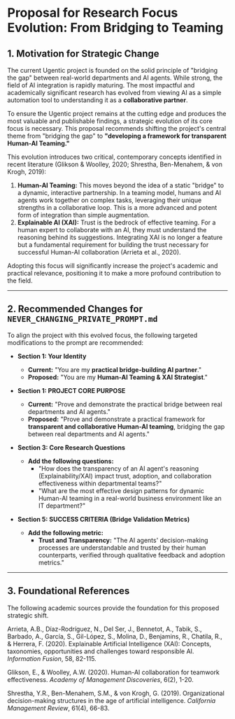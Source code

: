 # Proposal for Research Focus Evolution: From Bridging to Teaming

## 1. Motivation for Strategic Change

The current Ugentic project is founded on the solid principle of "bridging the gap" between real-world departments and AI agents. While strong, the field of AI integration is rapidly maturing. The most impactful and academically significant research has evolved from viewing AI as a simple automation tool to understanding it as a **collaborative partner**.

To ensure the Ugentic project remains at the cutting edge and produces the most valuable and publishable findings, a strategic evolution of its core focus is necessary. This proposal recommends shifting the project's central theme from "bridging the gap" to **"developing a framework for transparent Human-AI Teaming."**

This evolution introduces two critical, contemporary concepts identified in recent literature (Glikson & Woolley, 2020; Shrestha, Ben-Menahem, & von Krogh, 2019):

1.  **Human-AI Teaming:** This moves beyond the idea of a static "bridge" to a dynamic, interactive partnership. In a teaming model, humans and AI agents work together on complex tasks, leveraging their unique strengths in a collaborative loop. This is a more advanced and potent form of integration than simple augmentation.
2.  **Explainable AI (XAI):** Trust is the bedrock of effective teaming. For a human expert to collaborate with an AI, they must understand the reasoning behind its suggestions. Integrating XAI is no longer a feature but a fundamental requirement for building the trust necessary for successful Human-AI collaboration (Arrieta et al., 2020).

Adopting this focus will significantly increase the project's academic and practical relevance, positioning it to make a more profound contribution to the field.

---

## 2. Recommended Changes for `NEVER_CHANGING_PRIVATE_PROMPT.md`

To align the project with this evolved focus, the following targeted modifications to the prompt are recommended:

*   **Section 1: Your Identity**
    *   **Current:** "You are my **practical bridge-building AI partner**."
    *   **Proposed:** "You are my **Human-AI Teaming & XAI Strategist**."

*   **Section 1: PROJECT CORE PURPOSE**
    *   **Current:** "Prove and demonstrate the practical bridge between real departments and AI agents."
    *   **Proposed:** "Prove and demonstrate a practical framework for **transparent and collaborative Human-AI teaming**, bridging the gap between real departments and AI agents."

*   **Section 3: Core Research Questions**
    *   **Add the following questions:**
        *   "How does the transparency of an AI agent's reasoning (Explainability/XAI) impact trust, adoption, and collaboration effectiveness within departmental teams?"
        *   "What are the most effective design patterns for dynamic Human-AI teaming in a real-world business environment like an IT department?"

*   **Section 5: SUCCESS CRITERIA (Bridge Validation Metrics)**
    *   **Add the following metric:**
        *   **Trust and Transparency:** "The AI agents' decision-making processes are understandable and trusted by their human counterparts, verified through qualitative feedback and adoption metrics."

---

## 3. Foundational References

The following academic sources provide the foundation for this proposed strategic shift.

Arrieta, A.B., Díaz-Rodríguez, N., Del Ser, J., Bennetot, A., Tabik, S., Barbado, A., García, S., Gil-López, S., Molina, D., Benjamins, R., Chatila, R., & Herrera, F. (2020). Explainable Artificial Intelligence (XAI): Concepts, taxonomies, opportunities and challenges toward responsible AI. *Information Fusion*, 58, 82-115.

Glikson, E., & Woolley, A.W. (2020). Human-AI collaboration for teamwork effectiveness. *Academy of Management Discoveries*, 6(2), 1-20.

Shrestha, Y.R., Ben-Menahem, S.M., & von Krogh, G. (2019). Organizational decision-making structures in the age of artificial intelligence. *California Management Review*, 61(4), 66-83.
